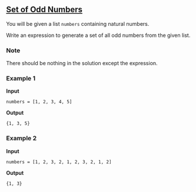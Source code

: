 ## [Set of Odd Numbers](../../../solutions/3.3/33_d.py)

You will be given a list `numbers` containing natural numbers.

Write an expression to generate a set of all odd numbers from the given list.

### Note

There should be nothing in the solution except the expression.

### Example 1

__Input__
```plaintext
numbers = [1, 2, 3, 4, 5]
```

__Output__
```plaintext
{1, 3, 5}
```

### Example 2

__Input__
```plaintext
numbers = [1, 2, 3, 2, 1, 2, 3, 2, 1, 2]
```

__Output__
```plaintext
{1, 3}
```